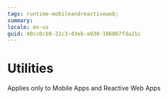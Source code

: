 ```yaml
---
tags: runtime-mobileandreactiveweb;  
summary: 
locale: en-us
guid: 40cc0cb9-22c3-43eb-a930-106067fda21c
---
```


# Utilities

<div class="info" markdown="1">

Applies only to Mobile Apps and Reactive Web Apps

</div>
